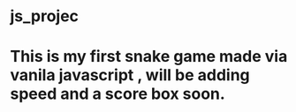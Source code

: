 # js_projec
# This is my first snake game made via vanila javascript , will be adding speed and a score box soon.
